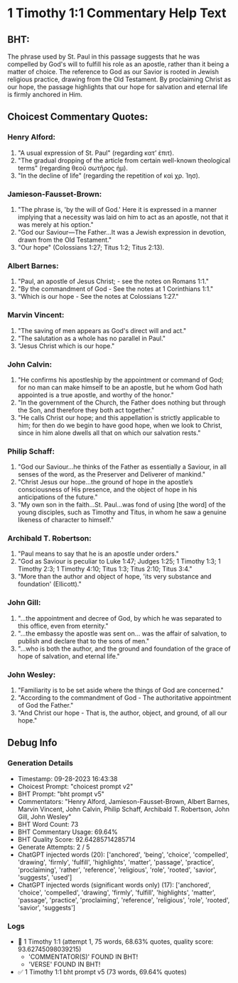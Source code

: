 # 1 Timothy 1:1 Commentary Help Text

## BHT:
The phrase used by St. Paul in this passage suggests that he was compelled by God's will to fulfill his role as an apostle, rather than it being a matter of choice. The reference to God as our Savior is rooted in Jewish religious practice, drawing from the Old Testament. By proclaiming Christ as our hope, the passage highlights that our hope for salvation and eternal life is firmly anchored in Him.

## Choicest Commentary Quotes:
### Henry Alford:
1. "A usual expression of St. Paul" (regarding κατʼ ἐπιτ).
2. "The gradual dropping of the article from certain well-known theological terms" (regarding θεοῦ σωτῆρος ἡμ).
3. "In the decline of life" (regarding the repetition of καὶ χρ. Ἰησ).

### Jamieson-Fausset-Brown:
1. "The phrase is, 'by the will of God.' Here it is expressed in a manner implying that a necessity was laid on him to act as an apostle, not that it was merely at his option."
2. "God our Saviour—The Father...It was a Jewish expression in devotion, drawn from the Old Testament."
3. "Our hope" (Colossians 1:27; Titus 1:2; Titus 2:13).

### Albert Barnes:
1. "Paul, an apostle of Jesus Christ; - see the notes on Romans 1:1."
2. "By the commandment of God - See the notes at 1 Corinthians 1:1."
3. "Which is our hope - See the notes at Colossians 1:27."

### Marvin Vincent:
1. "The saving of men appears as God's direct will and act."
2. "The salutation as a whole has no parallel in Paul."
3. "Jesus Christ which is our hope."

### John Calvin:
1. "He confirms his apostleship by the appointment or command of God; for no man can make himself to be an apostle, but he whom God hath appointed is a true apostle, and worthy of the honor."
2. "In the government of the Church, the Father does nothing but through the Son, and therefore they both act together."
3. "He calls Christ our hope; and this appellation is strictly applicable to him; for then do we begin to have good hope, when we look to Christ, since in him alone dwells all that on which our salvation rests."

### Philip Schaff:
1. "God our Saviour...he thinks of the Father as essentially a Saviour, in all senses of the word, as the Preserver and Deliverer of mankind." 
2. "Christ Jesus our hope...the ground of hope in the apostle’s consciousness of His presence, and the object of hope in his anticipations of the future." 
3. "My own son in the faith...St. Paul...was fond of using [the word] of the young disciples, such as Timothy and Titus, in whom he saw a genuine likeness of character to himself."

### Archibald T. Robertson:
1. "Paul means to say that he is an apostle under orders."
2. "God as Saviour is peculiar to Luke 1:47; Judges 1:25; 1 Timothy 1:3; 1 Timothy 2:3; 1 Timothy 4:10; Titus 1:3; Titus 2:10; Titus 3:4."
3. "More than the author and object of hope, 'its very substance and foundation' (Ellicott)."

### John Gill:
1. "...the appointment and decree of God, by which he was separated to this office, even from eternity."
2. "...the embassy the apostle was sent on... was the affair of salvation, to publish and declare that to the sons of men."
3. "...who is both the author, and the ground and foundation of the grace of hope of salvation, and eternal life."

### John Wesley:
1. "Familiarity is to be set aside where the things of God are concerned."
2. "According to the commandment of God - The authoritative appointment of God the Father."
3. "And Christ our hope - That is, the author, object, and ground, of all our hope."


## Debug Info
### Generation Details
- Timestamp: 09-28-2023 16:43:38
- Choicest Prompt: "choicest prompt v2"
- BHT Prompt: "bht prompt v5"
- Commentators: "Henry Alford, Jamieson-Fausset-Brown, Albert Barnes, Marvin Vincent, John Calvin, Philip Schaff, Archibald T. Robertson, John Gill, John Wesley"
- BHT Word Count: 73
- BHT Commentary Usage: 69.64%
- BHT Quality Score: 92.64285714285714
- Generate Attempts: 2 / 5
- ChatGPT injected words (20):
	['anchored', 'being', 'choice', 'compelled', 'drawing', 'firmly', 'fulfill', 'highlights', 'matter', 'passage', 'practice', 'proclaiming', 'rather', 'reference', 'religious', 'role', 'rooted', 'savior', 'suggests', 'used']
- ChatGPT injected words (significant words only) (17):
	['anchored', 'choice', 'compelled', 'drawing', 'firmly', 'fulfill', 'highlights', 'matter', 'passage', 'practice', 'proclaiming', 'reference', 'religious', 'role', 'rooted', 'savior', 'suggests']

### Logs
- 🔄 1 Timothy 1:1 (attempt 1, 75 words, 68.63% quotes, quality score: 93.62745098039215) 
	- 'COMMENTATOR(S)' FOUND IN BHT! 
	- 'VERSE' FOUND IN BHT!
- ✅ 1 Timothy 1:1 bht prompt v5 (73 words, 69.64% quotes)